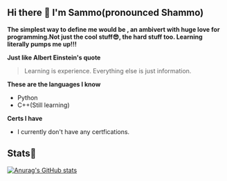 ##                                                    Hi there 👋 I'm Sammo(pronounced Shammo)



**The simplest way to define me would be , an ambivert with huge love for programming.Not just the cool stuff😎, the hard stuff too. Learning literally pumps me up!!!** 

**Just like Albert Einstein's quote**
> Learning is experience. Everything else is just information.

 **These are the languages I know**
- Python
- C++(Still learning)

**Certs I have**
 - I currently don't have any certfications.


##                                                                Stats📃

[![Anurag's GitHub stats](https://github-readme-stats.vercel.app/api?username=DarkGreenSky32x32)](https://github.com/anuraghazra/github-readme-stats)



                                                    
